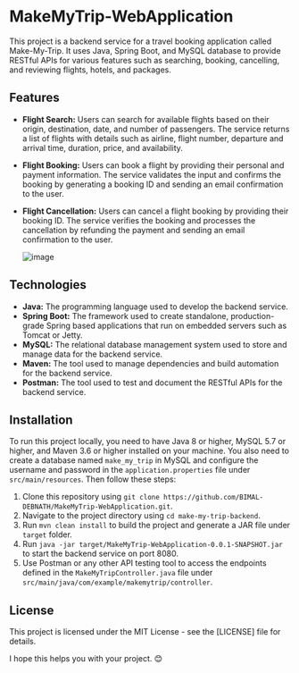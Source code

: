 # MakeMyTrip-WebApplication

This project is a backend service for a travel booking application called Make-My-Trip. It uses Java, Spring Boot, and MySQL database to provide RESTful APIs for various features such as searching, booking, cancelling, and reviewing flights, hotels, and packages.

## Features

- **Flight Search:** Users can search for available flights based on their origin, destination, date, and number of passengers. The service returns a list of flights with details such as airline, flight number, departure and arrival time, duration, price, and availability.
- **Flight Booking:** Users can book a flight by providing their personal and payment information. The service validates the input and confirms the booking by generating a booking ID and sending an email confirmation to the user.
- **Flight Cancellation:** Users can cancel a flight booking by providing their booking ID. The service verifies the booking and processes the cancellation by refunding the payment and sending an email confirmation to the user.

   ![image](https://github.com/BIMAL-DEBNATH/MakeMyTrip-WebApplication/assets/131388946/c019f698-6fa8-462c-bb74-e0ce5d60fe6e)


## Technologies

- **Java:** The programming language used to develop the backend service.
- **Spring Boot:** The framework used to create standalone, production-grade Spring based applications that run on embedded servers such as Tomcat or Jetty.
- **MySQL:** The relational database management system used to store and manage data for the backend service.
- **Maven:** The tool used to manage dependencies and build automation for the backend service.
- **Postman:** The tool used to test and document the RESTful APIs for the backend service.

## Installation

To run this project locally, you need to have Java 8 or higher, MySQL 5.7 or higher, and Maven 3.6 or higher installed on your machine. You also need to create a database named `make_my_trip` in MySQL and configure the username and password in the `application.properties` file under `src/main/resources`. Then follow these steps:

1. Clone this repository using `git clone https://github.com/BIMAL-DEBNATH/MakeMyTrip-WebApplication.git`.
2. Navigate to the project directory using `cd make-my-trip-backend`.
3. Run `mvn clean install` to build the project and generate a JAR file under `target` folder.
4. Run `java -jar target/MakeMyTrip-WebApplication-0.0.1-SNAPSHOT.jar` to start the backend service on port 8080.
5. Use Postman or any other API testing tool to access the endpoints defined in the `MakeMyTripController.java` file under `src/main/java/com/example/makemytrip/controller`.

## License

This project is licensed under the MIT License - see the [LICENSE] file for details.

I hope this helps you with your project. 😊
